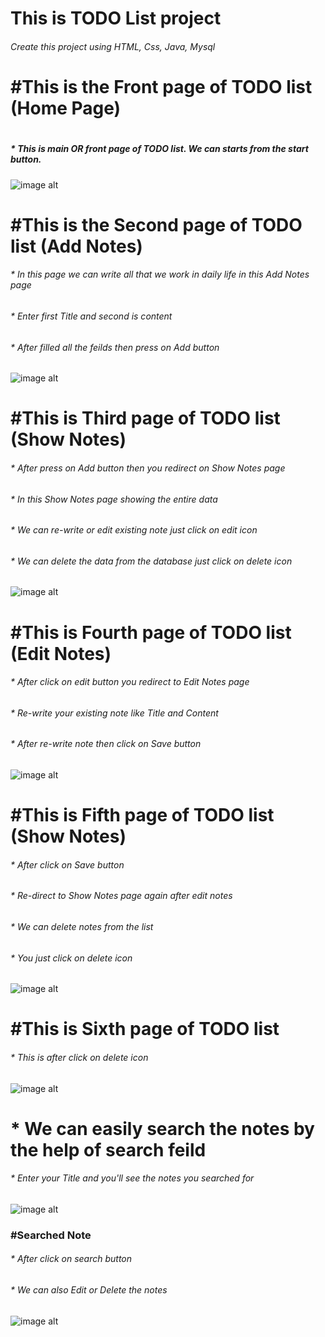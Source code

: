 <h1>This is TODO List project</h1>
<h6>Create this project using HTML, Css, Java, Mysql</h6>


<h1>#This is the Front page of TODO list (Home Page)<h1>

<h5>* This is main OR front page of TODO list. We can starts from the start button.</h5>
  
![image alt](https://github.com/user-attachments/assets/22dba9e8-d4ef-4b61-96e6-2872fda44fa7)

<h1>#This is the Second page of TODO list (Add Notes)</h1>

<h6>* In this page we can write all that we work in daily life in this Add Notes page</h6>
<h6>* Enter first Title and second is content</h6>
<h6>* After filled all the feilds then press on Add button</h6>

![image alt](https://github.com/user-attachments/assets/554189e0-22f9-4320-a17a-9b298b2d694d)

<h1>#This is Third page of TODO list (Show Notes)</h1>

<h6>* After press on Add button then you redirect on Show Notes page</h6>
<h6>* In this Show Notes page showing the entire data</h6>
<h6>* We can re-write or edit existing note just click on edit icon</h6>
<h6>* We can delete the data from the database just click on delete icon</h6>

![image alt](https://github.com/user-attachments/assets/ffd5c1ea-209e-47d3-b284-aad4e3f00330)

<h1>#This is Fourth page of TODO list (Edit Notes)</h1>

<h6>* After click on edit button you redirect to Edit Notes page</h6>
<h6>* Re-write your existing note like Title and Content</h6>
<h6>* After re-write note then click on Save button</h6>

![image alt](https://github.com/user-attachments/assets/1701234a-9f4f-426f-9f11-d5fa0a5da4b3)

<h1>#This is Fifth page of TODO list (Show Notes)</h1>

<h6>* After click on Save button</h6>
<h6>* Re-direct to Show Notes page again after edit notes</h6>
<h6>* We can delete notes from the list</h6>
<h6>* You just click on delete icon </h6>

![image alt](https://github.com/user-attachments/assets/a105501f-4822-48d4-a3fd-3552d0f4418d)

<h1>#This is Sixth page of TODO list</h1>

<h6>* This is after click on delete icon</h6>

![image alt](https://github.com/user-attachments/assets/303819dd-79a8-498e-a018-8c9b11df917e)

<h1>* We can easily search the notes by the help of search feild</h1>

<h6>* Enter your Title and you'll see the notes you searched for</h6>

![image alt](https://github.com/user-attachments/assets/8cb81403-42b4-4b20-9ccb-877323d8a2dd)

<h3>#Searched Note</h3>
<h6>* After click on search button</h6>
<h6>* We can also Edit or Delete the notes</h6>

![image alt](https://github.com/user-attachments/assets/7ef06f13-50cb-4e8a-8a0e-9945643dd3f5)












